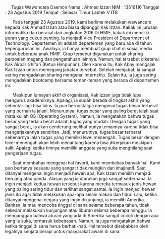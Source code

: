 &nbsp;&nbsp;&nbsp;&nbsp;&nbsp;Tugas Wawancara Daemon
Nama    : Ahmad Izzan
NIM     : 13516116
Tanggal : 23 Agustus 2019
Tempat  : Selasar Timur Labtek V ITB


&nbsp;&nbsp;&nbsp;&nbsp;&nbsp;&nbsp;Pada tanggal 23 Agustus 2019, kami berlima melakukan wawancara kepada Kak Ahmad Izzan atau biasa dipanggil Kak Izzan. Kakak ini jurusan informatika dan berasal dari angkatan 2016.Di HMIF, kakak ini memiliki peran yang cukup penting. Ia menjadi Vice President of Department of Technology. Departemen ini adalah departemen yang baru ada di tahun kepengurusan ini. Awalnya, ia hanya membuat grup chat di sosial media untuk beberapa anak HMIF. Grup tersebut digunakan untuk sharing persoalan magang dan pengetahuan lainnya. Namun, hal tersebut diketahui Kak Akbar Ghifari (Ketua Himpunan). Oleh karena itu, Kak Abay mengajak Kak Izzan untuk memegang jabatan tersebut. Setelah menjabat, ia sangat sering mengadakan sharing mengenai internship. Selain itu, ia juga sering mengadakan bootcamp bersama teman-teman yang berada di departemen ini.

&nbsp;&nbsp;&nbsp;&nbsp;&nbsp;&nbsp;Meskipun lumayan aktif di organisasi, Kak Izzan juga tidak lupa mengurus akademiknya. Apalagi, ia sudah berada di tingkat akhir yang sebentar lagi bisa lulus. Ia pun bernostalgia mengenai tugas besar terberat yang pernah ia jalani. Menurutnya, tugas besar yang paling berat ialah saat mata kuliah OS (Operating System). Namun, ia mengatakan bahwa tugas besar yang terlalu berat adalah tugas yang mudah. Dengan tugas yang sangat berat, ia akan cenderung melihat punya temannya karena tidak bisa mengerjakannya sendirian. Jadi, menurutnya, tugas besar terberat sebenarnya ialah tugas yang memiliki level menengah. Tugas besar dengan level menengah akan lebih menantang karena bisa dikerjakan meskipun sulit. Apalagi ketika timnya memiliki anggota yang suka menghilang saat pengerjaan tugas.

&nbsp;&nbsp;&nbsp;&nbsp;&nbsp;&nbsp;Saat membahas mengenai hal favorit, kami membahas banyak hal. Kami pun bertanya sesuatu yang sangat tidak mungkin dan imajinatif. Saat ditanyai mengenai ingin menjadi hewan apa, Kak Izzan memilih menjadi beruang atau panda. Alasan yang ia utarakan juga sangat sederhana. Ia ingin menjadi kedua hewan tersebut karena mereka termasuk jenis hewan yang paling sering tidur dan terlihat sangat santai. Ia ingin menjadi hewan jenis itu agar tidak melakukan apa-apa selain makan dan tidur. Lalu, ketika ditanyai mengenai negara yang ingin dikunjungi, ia memilih Amerika. Bahkan, ia mau mencoba tinggal di sana selama beberapa tahun, tidak sekedar melakukan kunjungan atau liburan selama beberapa minggu. Ia menganggap bahwa aturan yang ada di Amerika sangat cocok dengan apa yang ia suka, termasuk kebebasan. Namun, ia juga mengatakan bahwa ketika tinggal di sana harus berhati-hati. Hal tersebut disebabkan oleh legalnya senjata berapi untuk masyarakat awam di sana.
